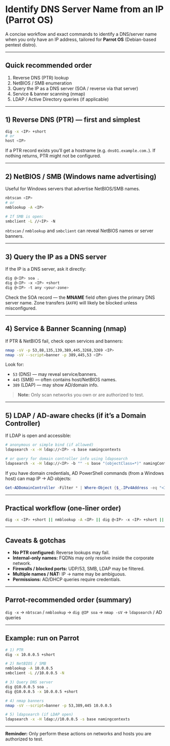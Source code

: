 # Identify DNS Server Name from an IP (Parrot OS)

A concise workflow and exact commands to identify a DNS/server name when you only have an IP address, tailored for **Parrot OS** (Debian-based pentest distro).

---

## Quick recommended order
1. Reverse DNS (PTR) lookup  
2. NetBIOS / SMB enumeration  
3. Query the IP as a DNS server (SOA / reverse via that server)  
4. Service & banner scanning (nmap)  
5. LDAP / Active Directory queries (if applicable)

---

## 1) Reverse DNS (PTR) — first and simplest
```bash
dig -x <IP> +short
# or
host <IP>
```
If a PTR record exists you’ll get a hostname (e.g. `dns01.example.com.`). If nothing returns, PTR might not be configured.

---

## 2) NetBIOS / SMB (Windows name advertising)
Useful for Windows servers that advertise NetBIOS/SMB names.
```bash
nbtscan <IP>
# or
nmblookup -A <IP>

# If SMB is open:
smbclient -L //<IP> -N
```
`nbtscan` / `nmblookup` and `smbclient` can reveal NetBIOS names or server banners.

---

## 3) Query the IP as a DNS server
If the IP is a DNS server, ask it directly:
```bash
dig @<IP> soa .
dig @<IP> -x <IP> +short
dig @<IP> -t any <your-zone>
```
Check the SOA record — the **MNAME** field often gives the primary DNS server name. Zone transfers (`AXFR`) will likely be blocked unless misconfigured.

---

## 4) Service & Banner Scanning (nmap)
If PTR & NetBIOS fail, check open services and banners:
```bash
nmap -sV -p 53,88,135,139,389,445,3268,3269 <IP>
nmap -sV --script=banner -p 389,445,53 <IP>
```
Look for:
- `53` (DNS) — may reveal service/banners.  
- `445` (SMB) — often contains host/NetBIOS names.  
- `389` (LDAP) — may show AD/domain info.

> **Note:** Only scan networks you own or are authorized to test.

---

## 5) LDAP / AD-aware checks (if it’s a Domain Controller)
If LDAP is open and accessible:
```bash
# anonymous or simple bind (if allowed)
ldapsearch -x -H ldap://<IP> -s base namingcontexts

# or query for domain controller info using ldapsearch
ldapsearch -x -H ldap://<IP> -b "" -s base "(objectClass=*)" namingContexts
```
If you have domain credentials, AD PowerShell commands (from a Windows host) can map IP → AD objects:
```powershell
Get-ADDomainController -Filter * | Where-Object {$_.IPv4Address -eq "<IP>"}
```

---

## Practical workflow (one-liner order)
```bash
dig -x <IP> +short || nmblookup -A <IP> || dig @<IP> -x <IP> +short || nmap -sV -p 53,389,445 <IP>
```

---

## Caveats & gotchas
- **No PTR configured:** Reverse lookups may fail.  
- **Internal-only names:** FQDNs may only resolve inside the corporate network.  
- **Firewalls / blocked ports:** UDP/53, SMB, LDAP may be filtered.  
- **Multiple names / NAT:** IP → name may be ambiguous.  
- **Permissions:** AD/DHCP queries require credentials.

---

## Parrot-recommended order (summary)
`dig -x` → `nbtscan` / `nmblookup` → `dig @IP soa` → `nmap -sV` → `ldapsearch` / AD queries

---

## Example: run on Parrot
```bash
# 1) PTR
dig -x 10.0.0.5 +short

# 2) NetBIOS / SMB
nmblookup -A 10.0.0.5
smbclient -L //10.0.0.5 -N

# 3) Query DNS server
dig @10.0.0.5 soa .
dig @10.0.0.5 -x 10.0.0.5 +short

# 4) nmap banners
nmap -sV --script=banner -p 53,389,445 10.0.0.5

# 5) ldapsearch (if LDAP open)
ldapsearch -x -H ldap://10.0.0.5 -s base namingcontexts
```

---

**Reminder:** Only perform these actions on networks and hosts you are authorized to test.
